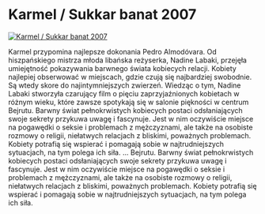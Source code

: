 Karmel / Sukkar banat 2007 
=============
[![Karmel / Sukkar banat 2007 ](http://vidos.pl/images/player.gif)](http://vidos.pl/karmel-sukkar-banat-2007)

 Karmel przypomina najlepsze dokonania Pedro Almodóvara. Od hiszpańskiego mistrza młoda libańska reżyserka, Nadine Labaki, przejęła umiejętność pokazywania barwnego świata kobiecych relacji. Kobiety najlepiej obserwować w miejscach, gdzie czują się najbardziej swobodnie. Są wtedy skore do najintymniejszych zwierzeń. Wiedząc o tym, Nadine Labaki stworzyła czarujący film o pięciu zaprzyjaźnionych kobietach w różnym wieku, które zawsze spotykają się w salonie piękności w centrum Bejrutu. Barwny świat pełnokrwistych kobiecych postaci odsłaniających swoje sekrety przykuwa uwagę i fascynuje. Jest w nim oczywiście miejsce na pogawędki o seksie i problemach z mężczyznami, ale także na osobiste rozmowy o religii, niełatwych relacjach z bliskimi, poważnych problemach. Kobiety potrafią się wspierać i pomagają sobie w najtrudniejszych sytuacjach, na tym polega ich siła.   ... Bejrutu. Barwny świat pełnokrwistych kobiecych postaci odsłaniających swoje sekrety przykuwa uwagę i fascynuje. Jest w nim oczywiście miejsce na pogawędki o seksie i problemach z mężczyznami, ale także na osobiste rozmowy o religii, niełatwych relacjach z bliskimi, poważnych problemach. Kobiety potrafią się wspierać i pomagają sobie w najtrudniejszych sytuacjach, na tym polega ich siła.
